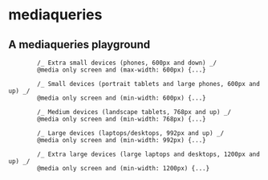 # mediaqueries

## A mediaqueries playground

            /_ Extra small devices (phones, 600px and down) _/
            @media only screen and (max-width: 600px) {...}

            /_ Small devices (portrait tablets and large phones, 600px and up) _/
            @media only screen and (min-width: 600px) {...}

            /_ Medium devices (landscape tablets, 768px and up) _/
            @media only screen and (min-width: 768px) {...}

            /_ Large devices (laptops/desktops, 992px and up) _/
            @media only screen and (min-width: 992px) {...}

            /_ Extra large devices (large laptops and desktops, 1200px and up) _/
            @media only screen and (min-width: 1200px) {...}

